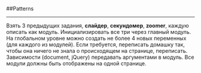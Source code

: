 ##Patterns

----------


Взять 3 предыдущих задания, **слайдер**, **секундомер**, **zoomer**, каждую описать как модуль. Инициализировать все три через главный модуль. На глобальном уровне можно создать не более 4 новых переменных (для каждого из модулей). Если требуется, переписать домашку так, чтобы она ничего не знала о происходящем на странице, переписать. Зависимости (document, jQuery) передавать аргументами в модуль. Все модули должны быть отображены на одной странице.